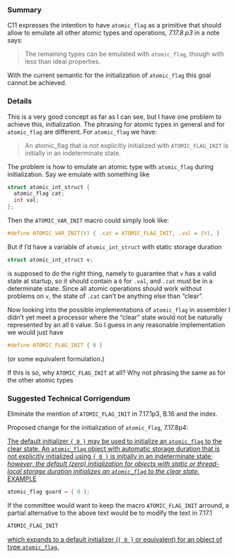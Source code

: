 ### Summary

C11 expresses the intention to have `atomic_flag` as a primitive that should
allow to emulate all other atomic types and operations, *7.17.8 p3* in a note
says:

> The remaining types can be emulated with `atomic_flag`, though with less than
> ideal properties.

With the current semantic for the initialization of `atomic_flag` this goal
cannot be achieved.

### Details

This is a very good concept as far as I can see, but I have one problem to
achieve this, initialization. The phrasing for atomic types in general and for
`atomic_flag` are different. For `atomic_flag` we have:

> An atomic\_flag that is not explicitly initialized with `ATOMIC_FLAG_INIT` is
> initially in an indeterminate state.

The problem is how to emulate an atomic type with `atomic_flag` during
initialization. Say we emulate with something like

```c
struct atomic_int_struct {
  atomic_flag cat;
  int val;
};
```

Then the `ATOMIC_VAR_INIT` macro could simply look like:

```c
#define ATOMIC_VAR_INIT(V) { .cat = ATOMIC_FLAG_INIT, .val = (V), }
```

But if I’d have a variable of `atomic_int_struct` with static storage duration

```c
struct atomic_int_struct v;
```

is supposed to do the right thing, namely to guarantee that `v` has a valid
state at startup, so it should contain a `0` for `.val`, and `.cat` must be in a
determinate state. Since all atomic operations should work without problems on
`v`, the state of `.cat` can’t be anything else than “clear”.

Now looking into the possible implementations of `atomic_flag` in assembler I
didn’t yet meet a processor where the “clear” state would not be naturally
represented by an all `0` value. So I guess in any reasonable implementation we
would just have

```c
#define ATOMIC_FLAG_INIT { 0 }
```

(or some equivalent formulation.)

If this is so, why `ATOMIC_FLAG_INIT` at all? Why not phrasing the same as for
the other atomic types

### Suggested Technical Corrigendum

Eliminate the mention of `ATOMIC_FLAG_INIT` in 7.17.1p3, B.16 and the index.

Proposed change for the initialization of `atomic_flag`, 7.17.8p4:

<ins>The default initializer `{ 0 }` may be used to initialize an `atomic_flag`
to the clear state. An `atomic_flag` object with automatic storage duration that
is not explicitly initialized using `{ 0 }` is initially in an indeterminate
state; *however, the default (zero) initialization for objects with static or
thread-local storage duration initializes an `atomic_flag` to the clear state.*   
EXAMPLE</ins>

```c
atomic_flag guard = { 0 };
```

If the committee would want to keep the macro `ATOMIC_FLAG_INIT` arround, a
partial alternative to the above text would be to modify the text in 7.17.1

```c
ATOMIC_FLAG_INIT
```

<ins>which expands to a default initializer (`{ 0 }` or equivalent) for an
object of type `atomic_flag`.</ins>
